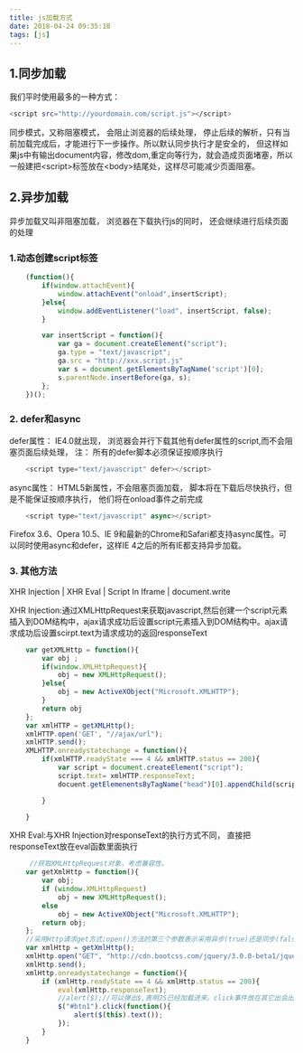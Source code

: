 ```yaml
---
title: js加载方式
date: 2018-04-24 09:35:18
tags: [js]
---
```



## 1.同步加载
我们平时使用最多的一种方式：
```bash
<script src="http://yourdomain.com/script.js"></script>
```
同步模式，又称阻塞模式， 会阻止浏览器的后续处理， 停止后续的解析，只有当前加载完成后，才能进行下一步操作。所以默认同步执行才是安全的， 但这样如果js中有输出document内容，修改dom,重定向等行为，就会造成页面堵塞，所以一般建把&lt;script&gt;标签放在&lt;body&gt;结尾处，这样尽可能减少页面阻塞。


## 2.异步加载
异步加载又叫非阻塞加载， 浏览器在下载执行js的同时， 还会继续进行后续页面的处理

### 1.动态创建script标签
<!-- more -->
```javascript
    (function(){
        if(window.attachEvent){
            window.attachEvent("onload",insertScript);
        }else{
            window.addEventListener("load", insertScript, false);
        }

        var insertScript = function(){
            var ga = document.createElement("script");
            ga.type = "text/javascript";
            ga.src = "http://xxx.script.js"
            var s = document.getElementsByTagName('script')[0];
            s.parentNode.insertBefore(ga, s);
        };
    })();
```

### 2. defer和async
defer属性： IE4.0就出现， 浏览器会并行下载其他有defer属性的script,而不会阻塞页面后续处理， 注： 所有的defer脚本必须保证按顺序执行
```javascript
    <script type="text/javascript" defer></script>
```

async属性： HTML5新属性，不会阻塞页面加载， 脚本将在下载后尽快执行，但是不能保证按顺序执行， 他们将在onload事件之前完成
```javascript
    <script type="text/javascript" async></script>
```
Firefox 3.6、Opera 10.5、IE 9和最新的Chrome和Safari都支持async属性。可以同时使用async和defer，这样IE 4之后的所有IE都支持异步加载。

### 3. 其他方法
XHR Injection | XHR Eval | Script In Iframe | document.write

XHR Injection:通过XMLHttpRequest来获取javascript,然后创建一个script元素插入到DOM结构中，ajax请求成功后设置script元素插入到DOM结构中。ajax请求成功后设置scirpt.text为请求成功的返回responseText
```javascript
    var getXMLHttp = function(){
        var obj ;
        if(window.XMLHttpRequest){
            obj = new XMLHttpRequest();
        }else{
            obj = new ActiveXObject("Microsoft.XMLHTTP");
        }
        return obj
    };
    var xmlHTTP = getXMLHttp();
    xmlHTTP.open('GET', "//ajax/url");
    xmlHTTP.send();
    XMLHTTP.onreadystatechange = function(){
        if(xmlHTTP.readyState === 4 && xmlHTTP.status == 200){
            var script = document.createElement("script");
            script.text= xmlHTTP.responseText;
            docuent.getElemenentsByTagName("head")[0].appendChild(script);

        }

    }
```

XHR Eval:与XHR Injection对responseText的执行方式不同， 直接把responseText放在eval函数里面执行
```javascript
     //获取XMLHttpRequest对象，考虑兼容性。
    var getXmlHttp = function(){
        var obj;
        if (window.XMLHttpRequest)
            obj = new XMLHttpRequest();
        else
            obj = new ActiveXObject("Microsoft.XMLHTTP");
        return obj;
    };  
    //采用Http请求get方式;open()方法的第三个参数表示采用异步(true)还是同步(false)处理
    var xmlHttp = getXmlHttp();
    xmlHttp.open("GET", "http://cdn.bootcss.com/jquery/3.0.0-beta1/jquery.min.js", true);
    xmlHttp.send(); 
    xmlHttp.onreadystatechange = function(){
        if (xmlHttp.readyState == 4 && xmlHttp.status == 200){
            eval(xmlHttp.responseText);
            //alert($);//可以弹出$,表明JS已经加载进来。click事件放在其它出会出问题，应该是还没加载进来
            $("#btn1").click(function(){
                alert($(this).text());
            });
        }
    }
```